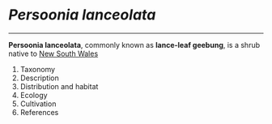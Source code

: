 ﻿_Persoonia lanceolata_
====================
---

**Persoonia lanceolata**, commonly known as **lance-leaf geebung**, is a shrub native to [New South Wales](https://en.wikipedia.org/wiki/New_South_Wales)

1.	Taxonomy
1.	Description
1.	Distribution and habitat
1.	Ecology
1.	Cultivation
1.	References